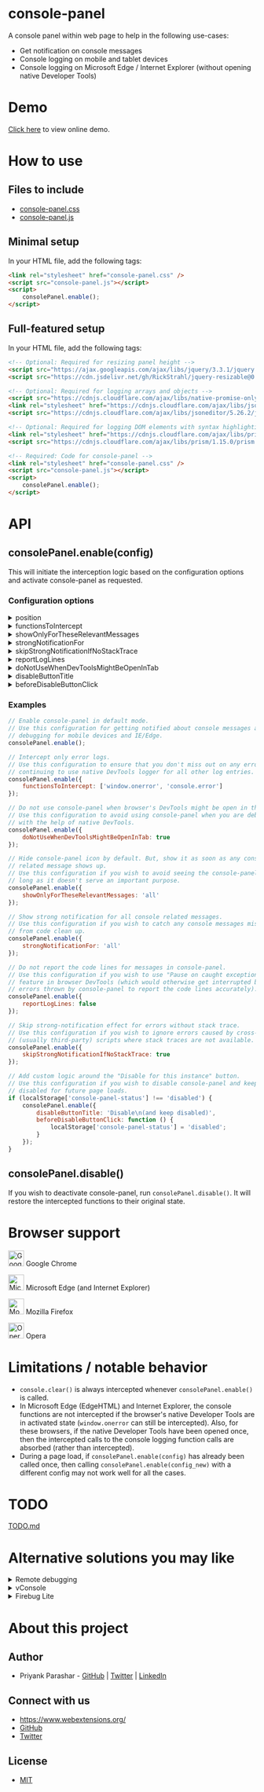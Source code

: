 # console-panel

A console panel within web page to help in the following use-cases:
* Get notification on console messages
* Console logging on mobile and tablet devices
* Console logging on Microsoft Edge / Internet Explorer (without opening native Developer Tools)

# Demo

[Click here](https://raw.githack.com/webextensions/console-panel/master/demo/demo.html) to view online demo.

# How to use

## Files to include

* [console-panel.css](src/console-panel.css)
* [console-panel.js](src/console-panel.js)

## Minimal setup

In your HTML file, add the following tags:
```html
<link rel="stylesheet" href="console-panel.css" />
<script src="console-panel.js"></script>
<script>
    consolePanel.enable();
</script>
```

## Full-featured setup

In your HTML file, add the following tags:
```html
<!-- Optional: Required for resizing panel height -->
<script src="https://ajax.googleapis.com/ajax/libs/jquery/3.3.1/jquery.min.js"></script>
<script src="https://cdn.jsdelivr.net/gh/RickStrahl/jquery-resizable@0.32/dist/jquery-resizable.min.js"></script>

<!-- Optional: Required for logging arrays and objects -->
<script src="https://cdnjs.cloudflare.com/ajax/libs/native-promise-only/0.8.1/npo.js"></script> <!-- Optional: A polyfill for native ES6 Promises (Not required for modern browsers) -->
<link rel="stylesheet" href="https://cdnjs.cloudflare.com/ajax/libs/jsoneditor/5.26.2/jsoneditor.min.css" />
<script src="https://cdnjs.cloudflare.com/ajax/libs/jsoneditor/5.26.2/jsoneditor-minimalist.min.js"></script>

<!-- Optional: Required for logging DOM elements with syntax highlighting -->
<link rel="stylesheet" href="https://cdnjs.cloudflare.com/ajax/libs/prism/1.15.0/themes/prism.min.css" />
<script src="https://cdnjs.cloudflare.com/ajax/libs/prism/1.15.0/prism.min.js" data-manual></script>

<!-- Required: Code for console-panel -->
<link rel="stylesheet" href="console-panel.css" />
<script src="console-panel.js"></script>
<script>
    consolePanel.enable();
</script>
```

# API

## consolePanel.enable(config)

This will initiate the interception logic based on the configuration options and activate console-panel as requested.

### Configuration options

<details>
  <summary>position</summary>
  <p>

  **Summary**: Position of console-panel's icon  
  **Type**: `string`  
  **Supported positions**: `"top-left"`, `"top-right"`, `"bottom-left"`, `"bottom-right"`  
  **Default value**: `"bottom-right"`  
  **Example value**: `"top-right"`  

  </p>
</details>

<details>
  <summary>functionsToIntercept</summary>
  <p>

  **Summary**: List of console functions which should be intercepted  
  **Type**: `<falsy-value>` OR `string "all"` OR `array (of strings)`  
  **Supported function names**: `"window.onerror"`, `"console.error"`, `"console.warn"`, `"console.info"`, `"console.log"`  
  **Default value**: `"all"`,  
  **Example value**: `["window.onerror", "console.error"]`  
  **Notes**: `console.clear()` would always get intercepted when `consolePanel.enable(config)` is called  

  </p>
</details>

<details>
  <summary>showOnlyForTheseRelevantMessages</summary>
  <p>

  **Summary**: List of console function calls for which console-panel icon should be shown  
  **Type**: `<falsy-value>` OR `string "all"` OR `array (of strings)`  
  **Supported function names**: `"window.onerror"`, `"console.error"`, `"console.warn"`, `"console.info"`, `"console.log"`  
  **Default value**: `null`  
  **Example value**: `["window.onerror", "console.error", "console.warn"]`  
  **Notes**: If it is a `<falsy-value>`, then console-panel notification icon would be shown all the time  

  </p>
</details>

<details>
  <summary>strongNotificationFor</summary>
  <p>

  **Summary**: List of console function calls for which console-panel notification should be shown strongly  
  **Type**: `<falsy-value>` OR `array (of strings)`  
  **Supported function names**: `"window.onerror"`, `"console.error"`, `"console.warn"`, `"console.info"`, `"console.log"`  
  **Default value**: `["window.onerror", "console.error"]`  
  **Example value**: `["window.onerror", "console.error", "console.warn"]`  

  </p>
</details>

<details>
  <summary>skipStrongNotificationIfNoStackTrace</summary>
  <p>

  **Summary**: When it is set as true, "strong-notification" effect is not shown for errors for which stack trace is not available. This can be used to avoid highlighting errors which are occurring due to a cross-origin / third-party script.  
  **Type**: `boolean`  
  **Allowed values**: `<falsy-value>` OR `<truthy-value>`  
  **Default value**: `false`  
  **Example value**: `false`  

  </p>
</details>

<details>
  <summary>reportLogLines</summary>
  <p>

  **Summary**: When it is set as `true`, the corresponding code line is mentioned along with each console entry. When it is set as `true`, it may interrupt your debugging session if you are using the "Pause on caught exceptions" feature in browser DevTools  
  **Type**: `boolean`  
  **Allowed values**: `<falsy-value>` OR `<truthy-value>`  
  **Default value**: `true`  
  **Example value**: `true`  

  </p>
</details>

<details>
  <summary>doNotUseWhenDevToolsMightBeOpenInTab</summary>
  <p>

  **Summary**: Disable console-panel if browser DevTools might be open within the tab  
  **Type**: `boolean`  
  **Allowed values**: `<falsy-value>` OR `<truthy-value>`  
  **Default value**: `false`  
  **Example value**: `false`  
  **Reference**: https://github.com/sindresorhus/devtools-detect#support  

  </p>
</details>

<details>
  <summary>disableButtonTitle</summary>
  <p>

  **Summary**: Customize the title for the "disable" button in console-panel  
  **Type**: `string`  
  **Allowed values**: Any non-empty string  
  **Default value**: `"Disable for this instance"`  
  **Example value**: `"Disable\n(and keep disabled)"`  

  </p>
</details>

<details>
  <summary>beforeDisableButtonClick</summary>
  <p>

  **Summary**: Function to be called before performing the default action for "disable" button  
  **Type**: `function`  
  **Example value**: `function () { localStorage['console-panel-status'] = 'disabled'; }`  
  **Notes**: If this function returns boolean `false`, then the default action would not be performed  

  </p>
</details>

### Examples

```js
// Enable console-panel in default mode.
// Use this configuration for getting notified about console messages and
// debugging for mobile devices and IE/Edge.
consolePanel.enable();
```

```js
// Intercept only error logs.
// Use this configuration to ensure that you don't miss out on any errors, while
// continuing to use native DevTools logger for all other log entries.
consolePanel.enable({
    functionsToIntercept: ['window.onerror', 'console.error']
});
```

```js
// Do not use console-panel when browser's DevTools might be open in the tab.
// Use this configuration to avoid using console-panel when you are debugging
// with the help of native DevTools.
consolePanel.enable({
    doNotUseWhenDevToolsMightBeOpenInTab: true
});
```

```js
// Hide console-panel icon by default. But, show it as soon as any console
// related message shows up.
// Use this configuration if you wish to avoid seeing the console-panel icon as
// long as it doesn't serve an important purpose.
consolePanel.enable({
    showOnlyForTheseRelevantMessages: 'all'
});
```

```js
// Show strong notification for all console related messages.
// Use this configuration if you wish to catch any console messages missed out
// from code clean up.
consolePanel.enable({
    strongNotificationFor: 'all'
});
```

```js
// Do not report the code lines for messages in console-panel.
// Use this configuration if you wish to use "Pause on caught exceptions"
// feature in browser DevTools (which would otherwise get interrupted by dummy
// errors thrown by console-panel to report the code lines accurately).
consolePanel.enable({
    reportLogLines: false
});
```

```js
// Skip strong-notification effect for errors without stack trace.
// Use this configuration if you wish to ignore errors caused by cross-origin
// (usually third-party) scripts where stack traces are not available.
consolePanel.enable({
    skipStrongNotificationIfNoStackTrace: true
});
```

```js
// Add custom logic around the "Disable for this instance" button.
// Use this configuration if you wish to disable console-panel and keep it
// disabled for future page loads.
if (localStorage['console-panel-status'] !== 'disabled') {
    consolePanel.enable({
        disableButtonTitle: 'Disable\n(and keep disabled)',
        beforeDisableButtonClick: function () {
            localStorage['console-panel-status'] = 'disabled';
        }
    });
}
```

## consolePanel.disable()

If you wish to deactivate console-panel, run `consolePanel.disable()`. It will restore the intercepted functions to their original state.

# Browser support

<!--
https://stackoverflow.com/questions/13808020/include-an-svg-hosted-on-github-in-markdown/16462143#16462143
-->

<img width="32" alt="Google Chrome"   src="images/logo-google-chrome.svg?sanitize=true" > Google Chrome

<img width="32" alt="Microsoft Edge"  src="images/logo-microsoft-edge.svg?sanitize=true"> Microsoft Edge (and Internet Explorer)

<img width="32" alt="Mozilla Firefox" src="images/logo-firefox_edited.png"              > Mozilla Firefox

<img width="32" alt="Opera"           src="images/logo-opera.svg?sanitize=true"         > Opera

# Limitations / notable behavior

* `console.clear()` is always intercepted whenever `consolePanel.enable()` is called.
* In Microsoft Edge (EdgeHTML) and Internet Explorer, the console functions are
  not intercepted if the browser's native Developer Tools are in activated state
  (`window.onerror` can still be intercepted). Also, for these browsers, if the
  native Developer Tools have been opened once, then the intercepted calls to the
  console logging function calls are absorbed (rather than intercepted).
* During a page load, if `consolePanel.enable(config)` has already been called once,
  then calling `consolePanel.enable(config_new)` with a different config may not work
  well for all the cases.

# TODO

[TODO.md](TODO.md)

# Alternative solutions you may like

<details>
  <summary>Remote debugging</summary>
  <p>

  * Android: https://developers.google.com/web/tools/chrome-devtools/remote-debugging/
  * iOS: https://github.com/google/ios-webkit-debug-proxy

  </p>
</details>

<details>
  <summary>vConsole</summary>
  <p>

  A lightweight, extendable front-end developer tool for mobile web page (https://github.com/Tencent/vConsole)

  </p>
</details>

<details>
  <summary>Firebug Lite</summary>
  <p>

  In your HTML file, add the following tags:
  ```html
  <script src="https://getfirebug.com/firebug-lite.js"></script>
  <script>
      firebug.init();
  </script>
  ```

  References:
  * https://blog.getfirebug.com/2013/08/21/firebug-1-12-0/
  * https://blog.getfirebug.com/2013/05/02/future-of-firebug-lite/
  * http://www.softwareishard.com/blog/planet-mozilla/how-to-start-with-firebug-lite/

  </p>
</details>

# About this project

## Author

* Priyank Parashar - [GitHub](https://github.com/paras20xx) | [Twitter](https://twitter.com/paras20xx) | [LinkedIn](https://linkedin.com/in/ParasharPriyank/)

## Connect with us

* https://www.webextensions.org/
* [GitHub](https://github.com/webextensions/live-css-editor)
* [Twitter](https://twitter.com/webextensions)

## License

* [MIT](LICENSE)
